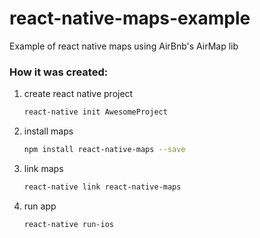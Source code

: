 # react-native-maps-example
Example of react native maps using AirBnb's AirMap lib

### How it was created:
1. create react native project

    ```bash
    react-native init AwesomeProject
    ```

1. install maps

    ```bash
    npm install react-native-maps --save
    ```

1. link maps

    ```bash
    react-native link react-native-maps
    ```

1. run app

    ```bash
    react-native run-ios
    ```
